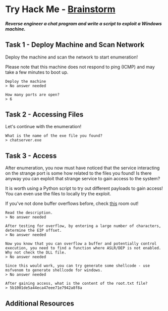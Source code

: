# Try Hack Me - [Brainstorm](https://tryhackme.com/room/brainstorm)
##### Reverse engineer a chat program and write a script to exploit a Windows machine.

## Task 1 - Deploy Machine and Scan Network 

Deploy the machine and scan the network to start enumeration!

Please note that this machine does not respond to ping (ICMP) and may take a few minutes to boot up.
```
Deploy the machine
> No answer needed
```

```
How many ports are open?
> 6
```

## Task 2 - Accessing Files 

Let's continue with the enumeration!
```
What is the name of the exe file you found?
> chatserver.exe
```

## Task 3 - Access 

After enumeration, you now must have noticed that the service interacting on the strange port is some how related to the files you found! Is there anyway you can exploit that strange service to gain access to the system?

It is worth using a Python script to try out different payloads to gain access! You can even use the files to locally try the exploit.

If you've not done buffer overflows before, check [this](https://tryhackme.com/room/bof1) room out!
```
Read the description.
> No answer needed
```

```
After testing for overflow, by entering a large number of characters, determine the EIP offset.
> No answer needed
```

```
Now you know that you can overflow a buffer and potentially control execution, you need to find a function where ASLR/DEP is not enabled. Why not check the DLL file.
> No answer needed
```

```
Since this would work, you can try generate some shellcode - use msfvenom to generate shellcode for windows.
> No answer needed
```

```
After gaining access, what is the content of the root.txt file?
> 5b1001de5a44eca47eee71e7942a8f8a
```

## Additional Resources